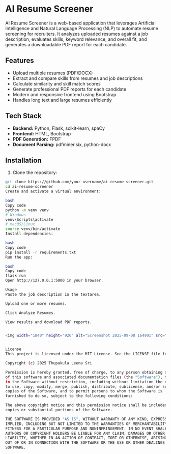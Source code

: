 # AI Resume Screener

AI Resume Screener is a web-based application that leverages Artificial Intelligence and Natural Language Processing (NLP) to automate resume screening for recruiters. It analyzes uploaded resumes against a job description, evaluates skills, keyword relevance, and overall fit, and generates a downloadable PDF report for each candidate.

## Features

- Upload multiple resumes (PDF/DOCX)
- Extract and compare skills from resumes and job descriptions
- Calculate similarity and skill match scores
- Generate professional PDF reports for each candidate
- Modern and responsive frontend using Bootstrap
- Handles long text and large resumes efficiently

## Tech Stack

- **Backend:** Python, Flask, scikit-learn, spaCy
- **Frontend:** HTML, Bootstrap
- **PDF Generation:** FPDF
- **Document Parsing:** pdfminer.six, python-docx

## Installation

1. Clone the repository:

```bash
git clone https://github.com/your-username/ai-resume-screener.git
cd ai-resume-screener
Create and activate a virtual environment:

bash
Copy code
python -m venv venv
# Windows
venv\Scripts\activate
# macOS/Linux
source venv/bin/activate
Install dependencies:

bash
Copy code
pip install -r requirements.txt
Run the app:

bash
Copy code
flask run
Open http://127.0.0.1:5000 in your browser.

Usage
Paste the job description in the textarea.

Upload one or more resumes.

Click Analyze Resumes.

View results and download PDF reports.


<img width="1840" height="926" alt="Screenshot 2025-09-08 164901" src="https://github.com/user-attachments/assets/fcbd81aa-e634-4d0b-994b-21b173b23cbb" />


License
This project is licensed under the MIT License. See the LICENSE file for details.

Copyright (c) 2025 Thupakula Leena Sri

Permission is hereby granted, free of charge, to any person obtaining a copy
of this software and associated documentation files (the "Software"), to deal
in the Software without restriction, including without limitation the rights
to use, copy, modify, merge, publish, distribute, sublicense, and/or sell
copies of the Software, and to permit persons to whom the Software is
furnished to do so, subject to the following conditions:

The above copyright notice and this permission notice shall be included in all
copies or substantial portions of the Software.

THE SOFTWARE IS PROVIDED "AS IS", WITHOUT WARRANTY OF ANY KIND, EXPRESS OR
IMPLIED, INCLUDING BUT NOT LIMITED TO THE WARRANTIES OF MERCHANTABILITY,
FITNESS FOR A PARTICULAR PURPOSE AND NONINFRINGEMENT. IN NO EVENT SHALL THE
AUTHORS OR COPYRIGHT HOLDERS BE LIABLE FOR ANY CLAIM, DAMAGES OR OTHER
LIABILITY, WHETHER IN AN ACTION OF CONTRACT, TORT OR OTHERWISE, ARISING FROM,
OUT OF OR IN CONNECTION WITH THE SOFTWARE OR THE USE OR OTHER DEALINGS IN THE
SOFTWARE.

